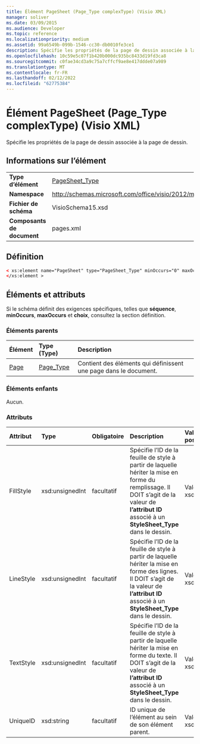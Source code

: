 ```yaml
---
title: Élément PageSheet (Page_Type complexType) (Visio XML)
manager: soliver
ms.date: 03/09/2015
ms.audience: Developer
ms.topic: reference
ms.localizationpriority: medium
ms.assetid: 99a6549b-099b-1546-cc30-db0010fe3ce1
description: Spécifie les propriétés de la page de dessin associée à la page de dessin.
ms.openlocfilehash: 10c59e5c07f1b420b000dc935bc8433d19fd3ca8
ms.sourcegitcommit: c0fae34cd3a9c75a7cffcf9ae8e417ddde07a989
ms.translationtype: MT
ms.contentlocale: fr-FR
ms.lasthandoff: 02/12/2022
ms.locfileid: "62775384"
---
```

# <a name="pagesheet-element-page_type-complextype-visio-xml"></a>Élément PageSheet (Page_Type complexType) (Visio XML)

Spécifie les propriétés de la page de dessin associée à la page de dessin.
  
## <a name="element-information"></a>Informations sur l’élément

|||
|:-----|:-----|
|**Type d’élément** <br/> |[PageSheet_Type](pagesheet_type-complextypevisio-xml.md) <br/> |
|**Namespace** <br/> |http://schemas.microsoft.com/office/visio/2012/main  <br/> |
|**Fichier de schéma** <br/> |VisioSchema15.xsd  <br/> |
|**Composants de document** <br/> |pages.xml  <br/> |
   
## <a name="definition"></a>Définition

```XML
< xs:element name="PageSheet" type="PageSheet_Type" minOccurs="0" maxOccurs="1" >
</xs:element > 
```

## <a name="elements-and-attributes"></a>Éléments et attributs

Si le schéma définit des exigences spécifiques, telles que **séquence**, **minOccurs**, **maxOccurs** et **choix**, consultez la section définition. 
  
### <a name="parent-elements"></a>Éléments parents

|**Élément**|**Type (Type)**|**Description**|
|:-----|:-----|:-----|
|[Page](page-element-pages_type-complextypevisio-xml.md) <br/> |[Page_Type](page_type-complextypevisio-xml.md) <br/> |Contient des éléments qui définissent une page dans le document. |
   
### <a name="child-elements"></a>Éléments enfants

Aucun.
  
### <a name="attributes"></a>Attributs

|**Attribut**|**Type**|**Obligatoire**|**Description**|**Valeurs possibles**|
|:-----|:-----|:-----|:-----|:-----|
|FillStyle  <br/> |xsd:unsignedInt  <br/> |facultatif  <br/> |Spécifie l’ID de la feuille de style à partir de laquelle hériter la mise en forme du remplissage. Il DOIT s’agit de la valeur de **l’attribut ID** associé à un **StyleSheet_Type** dans le dessin. |Valeurs du type xsd:unsignedInt. |
|LineStyle  <br/> |xsd:unsignedInt  <br/> |facultatif  <br/> |Spécifie l’ID de la feuille de style à partir de laquelle hériter la mise en forme des lignes. Il DOIT s’agit de la valeur de **l’attribut ID** associé à un **StyleSheet_Type** dans le dessin. |Valeurs du type xsd:unsignedInt. |
|TextStyle  <br/> |xsd:unsignedInt  <br/> |facultatif  <br/> |Spécifie l’ID de la feuille de style à partir de laquelle hériter la mise en forme du texte. Il DOIT s’agit de la valeur de **l’attribut ID** associé à un **StyleSheet_Type** dans le dessin. |Valeurs du type xsd:unsignedInt. |
|UniqueID  <br/> |xsd:string  <br/> |facultatif  <br/> |ID unique de l’élément au sein de son élément parent. |Valeurs du type xsd:string. |
   


